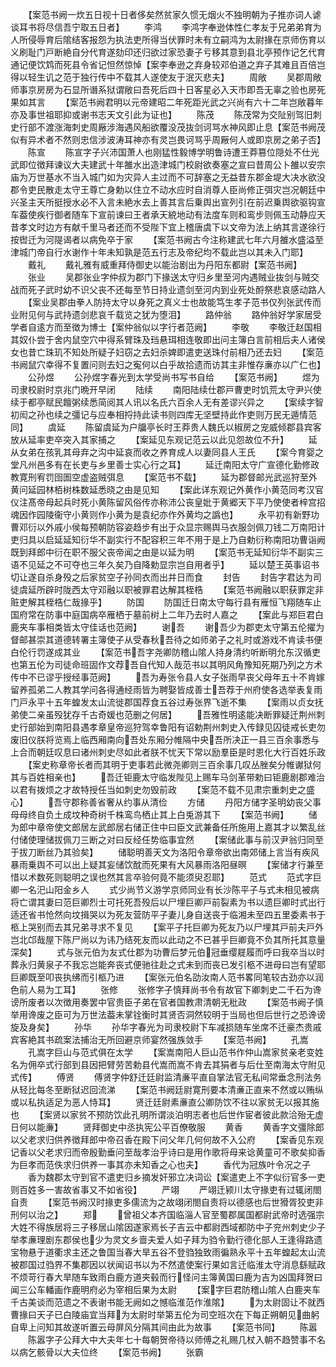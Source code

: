 <!-- { "loadSidebar": true } -->
　　【案范书阙一炊五日视十日者侈矣然贫家久惯无烟火不独明朝为子推亦词人谑谈耳书将尽信吾宁取五日者】
　　李鸿
　　李鸿字奉逊体性仁孝友于兄弟弟育为人所侵辱育后隂结客报怨为执法吏所得当伏罪时未有立嗣鸿为太尉掾在京师伤育以义刷耻门戸断絶自分代育遂劾印还归欲过家恐妻子亏移其意到县北亭预作记乞代育通记便饮鸩而死县令省记怛然惊悼【案李奉逊之弃身较邓伯道之弃子其难且百倍岂得以轻生讥之范于独行传中不载其人遂使友于泯灭悲夫】
　　周敞
　　吴郡周敞师事京房房为石显所谮系狱谓敞曰吾死后四十日客星必入天市即吾无辜之验也房死果如其言
　　【案范书阙君明以元帝建昭二年死距光武之兴尚有六十二年岂敞暮年亦及事世祖耶抑或谢书志天文引此为证也】
　　陈茂
　　陈茂常为交阯别驾旧刺史行部不渡涨海刺史周厰涉海遇风船欲覆没茂抜剑诃骂水神风即止息【案范书阙茂似有异术者不然则忠信涉波涛耳神亦有灵岂畏诃骂乎周厰何人或即京房之弟子否】
　　陈宣
　　陈宣字子兴沛国萧人也刚猛性毅博学明鲁诗遭王莽篡位隠处不仕光武即位徴拜谏议大夫建武十年雒水出造津城门校尉欲奏塞之宣曰昔周公卜雒以安宗庙为万世基水不当入城门如为灾异人主过而不可辞塞之无益昔东郡金堤大决水欲没郡令吏民散走太守王尊亡身勅以住立不动水应时自消尊人臣尚修正弭灾岂况朝廷中兴圣主天所挺授水必不入言未絶水去上善其言后乗舆出宣列引在前迟乗舆欲驱钩宣车葢使疾行御者随车下宣前谏曰王者承天綂地动有法度车则和鸾步则佩玉动静应天昔孝文时边方有献千里马者还而不受陛下宜上稽唐虞下以文帝为法上纳其言遂徐行按辔迁为河隄谒者以病免卒于家
　　【案范书阙古今注称建武七年六月雒水盛溢至津城门帝自行水谢作十年未知孰是范五行志及帝纪均不载此岂以其未入门耶】
　　戴礼
　　戴礼雅有威重拜侍御史以能治剧出为丹阳东都尉【案范书阙】
　　张业
　　吴郡张业字仲叔为郡门下掾送太守归乡里至河内遇贼业抜剑与贼交战而死子武时幼不识父丧不还每至节日持业遗剑至河内到业死处酹祭悲哀感动路人
　　【案业吴郡由拳人防持太守以身死之真义士也故能笃生孝子范书仅列张武传而业附见何与武持遗剑悲哀千载览之犹为堕泪】
　　路仲翁
　　路仲翁好学家居受学者自逺方而至徴为博士【案仲翁似以字行者范阙】
　　李敬
　　李敬迁赵国相其奴仆尝于舍内鼠空穴中得系臂珠及珰悬珥相连敬即出问主簿白言前相后夫人诸侯女也昔亡珠玑不知处所疑子妇窃之去妇杀婢即遣吏送珠付前相乃还去妇
　　【案范书阙鼠穴幸得不复置问则去妇之寃何以白乎故拾遗而访其主非惟存亷亦以广仁也】
　　公孙煜
　　公孙煜字春光到太学受尚书写书自给
　　【案范书阙】
　　煜为司隶校尉时京兆门晩开早闭
　　陆续
　　南阳陆续仕郡戸曹吏时饥荒太守尹兴使续于都亭赋民饘粥续悉简阅其人讯以名氏六百余人无有差谬兴异之
　　【案续字智初闳之孙也续之彊记与应奉相捋持此读书则四库无坚壁持此作吏则万民无遁情范同】
　　虞延
　　陈留虞延为户牖亭长时王莽贵人魏氏以椒房之宠威倾郡县宾客放从延率吏卒突入其家捕之
　　【案延见东观记范云以此见怨故位不升】
　　延从女弟在孩乳其母弃之沟中延哀而收之养育成人以妻同县人王氏
　　【案今育婴之堂凡州邑多有在长吏与乡里善士实心行之耳】
　　延迁南阳太守广宣德化勤修政教寛刑宥罚囹圄空虚盗贼弭息
　　【案范书不载】
　　延为郡督邮光武巡狩至外黄问延园林栢树株数延悉晓之由是见知
　　【案此详东观记外黄作小黄范同考汉官仪注髙帝母起兵时死小黄陈留风俗传亦称沛公丧皇妣于黄郷天下平乃使使者梓宫招魂因作园陵衞守小黄则作小黄为是袁纪亦作外黄均之譌也】
　　永平初有新野功曹邓衍以外戚小侯每预朝防容姿趋步有出于众显宗赐舆马衣服剑佩刀钱二万南阳计吏归具以启延延知衍华不副实行不配容积三年不用于是上乃自勅衍称南阳功曹诣阙既到拜郎中衍在职不服父丧帝闻之由是以延为明
　　【案范书无延知衍华不副实三语不见延之不可夺也三年久矣乃自降勅显宗岂自用者乎】
　　延以楚王英事诏书切让遂自杀身殁之后家贫空子孙同衣而出并日而食
　　封告
　　封告字君达为司徒虞延所辟时陇西太守邓融以职被罪君达解其桎梏
　　【案范书阙融以职获罪定非赃吏解其桎梏仁哉掾乎】
　　防国
　　防国迁日南太守每行县有雁恒飞翔随车止国府常在防事中庭国病卒雁栖于墓前树上二年乃去时人嘉之
　　【案此与郑巨君白鹿夹车事相类皆太守佳话也范阙】
　　谢吾
　　谢吾少为郡吏太守第五伦擢为督邮甚崇其道德转署主簿使子从受春秋吾待之如师弟子之礼时或游戏不肯读书便白伦行罚遂成其业
　　【案范书吾字尧卿防稽山隂人持身清约听断明允东汉循吏也第五伦为司徒命班固作文荐吾自代知人哉范书以其明风角豫知死期乃列之方术传中不已谬乎授经事范阙】
　　吾为寿张令县人女子张雨早丧父母年五十不肯嫁留养孤弟二人教其学问各得通经雨皆为聘娶皆成善士吾荐于州府使各选举表复雨门戸永平十五年蝗发太山流徙郡国荐食五谷过寿张界飞逝不集
　　【案雨以贞女抚弟使二亲虽殁犹存千古奇媛也范删之何居】
　　吾雅性明逺能决断罪疑迁荆州刺史行部始到南阳县遇孝章皇帝巡狩驾幸鲁阳有诏勅荆州刺史入传録见囚徒戒长吏勿废旧仪朕将览焉上临西厢南向吾处东厢分帷隔中央吾所决正一县三百余事悉与上合而朝廷叹息曰诸州刺史尽如此者朕不忧天下常以励羣臣是时恩化大行百姓乐政
　　【案史称章帝长者而其明于吏事若此微尧卿则三百余事几叹丛脞矣分帷谳狱何其与百姓相亲也】
　　吾迁钜鹿太守临发陛见上赐车马剑革带勅曰钜鹿剧郡难治以君有拨烦之才故特授任当如刺史勿毁前政
　　【案范不载不见肃宗重刺史之盛心】
　　吾守郡称善省奢从约事从清俭
　　方储
　　丹阳方储字圣明幼丧父事母母终自负土成坟种奇树千株鸾鸟栖止其上白兎游其下
　　【案范书阙】
　　储为郎中章帝使文郎居左武郎居右储正住中曰臣文武兼备任所施用上嘉其才以繁乱丝付储使理储拔佩刀三断之对曰反经任势临事宜然
　　【案储此事与前汉尹翁归同至于拔刀断丝乃其验矣】
　　储聪明善天文为洛阳令章帝欲出南郊储上言当有疾风暴雨乗舆不可以出上疑其妄储饮酖而死果有大风暴雨洛阳昼暝
　　【案储才行兼至惜以术数死则聪明之误也然其言卒验何竟不能须臾忍耶】
　　范式
　　范式字巨卿一名汜山阳金乡人
　　式少尚节义游学京师同业有长沙陈平子与式未相见被病将亡谓其妻曰范巨卿烈士可托死吾殁后以尸埋巨卿戸前裂素为书以遗巨卿时式出行适还省书怆然向坟揖哭以为死友营防平子妻儿身自送丧于临湘未至四五里委素书于柩上哭别而去其兄弟寻求不复见
　　【案平子托巨卿为死友乃以尸埋其戸前夫戸外岂北邙哉屋下陈尸尚以为讳乃结死友而以此动之不已甚乎巨卿竟不负其所托其意量深矣】
　　式与张元伯为友式仕郡为功曹后梦元伯冠垂缨屣履而呼曰我卒当以时葬永归黄泉子不我忘岂能奔丧式便驰往赴之式未到而丧已发引柩不进母曰岂有望耶巨卿既至叩丧执绋而引柩乃进
　　【案张元伯名劭汝南人范书畧同笔较古劲亦以润色前人易为工耳】
　　张修
　　张修字子慎拜尚书令有故官下卿刺史二千石为谗谤所废者以次徴用奏罢中官贵臣子弟在官者国教肃清朝无秕政
　　【案范书阙子慎举用谗废之臣可为万世法葢未掌铨衡时其贤否洞然较明于当局也但后世行之恐谗谤旋及身矣】
　　孙华
　　孙华字春光为司隶校尉下车减损随车坐席不迁豪杰贵戚宾客絶其书疏案法捕治无所回避京师宴然强族敛手
　　【案范书阙】
　　孔嵩
　　孔嵩字巨山与范式俱在太学
　　【案嵩南阳人巨山范书作仲山嵩家贫亲老变姓名为佣卒式行部到县因把臂劳苦勅县代嵩而嵩不肯去其狷者与后仕至南海太守附见式传】
　　傅贤
　　傅贤字仲舒迁廷尉监清亷平直自掌法官无私间常垂念刑法务从轻比每冬至断狱迟回流涕
　　【案范书阙廷尉寛刑要本清亷正直来不然或以贿纵或以私执适足为恶人恃耳】
　　贤迁廷尉素亷直公卿防饮不往以家贫无以报其施也
　　【案贤以家贫不预防饮此孔明所谓淡泊明志者也后世作宦者彼此款洽殆无虚日何以能亷】
　　贤拜御史中丞执宪公平百僚敬服
　　黄香
　　黄香字文彊除郎以父老求归供养徴拜郎中帝召香在殿下问父年几何何故不入公府
　　【案香见东观记香以父老求归而帝殷勤垂问至哉孝治乎诗曰是用作歌将母来谂黄童可不歌矣抑香为巨孝而范佚求归供养一事其亦未知香之心也夫】
　　香代为冠族叶令况之子
　　香为魏郡太守到官不遣吏归乡摘发奸邪立决词讼【案遣吏上不字似衍官多一吏则百姓多一害故省事又不如省役】
　　严翊
　　严翊迁颍川太守掾吏有过辄闭閤自责
　　【案范书阙汉时掾吏多儒流为之故翊闭閤自责将以德感也后世猾胥狡吏非刑何以治之】
　　郑
　　曾祖父本齐国临淄人官至蜀郡属国都尉武帝时选强宗大姓不得族居将三子移居山隂因遂家焉长子吉云中都尉西域都防中子兖州刺史少子举孝亷理剧东郡侯也少为灵文乡啬夫爱人如子拜为驺令勤行德化部人王逢得路遗宝物悬于道衢求主还之鲁国当春大旱五谷不登驺独致雨徧熟永平十五年蝗起太山流被郡国过驺界不集郡因以状闻诏书以为不然遣使案行果如言迁临淮太守消息繇赋政不烦苛行春大旱随车致雨白鹿方道夹毂而行怪问主簿黄国曰鹿为吉为凶国拜贺曰闻三公车轓画作鹿明府必为宰相后果为太尉
　　【案字巨君防稽山隂人白鹿夹车千古美谈而范遗之不表谢书能无阙如之憾临淮范作淮隂】
　　为太尉固让不就西曹掾曰天子已白陵庙宜当拜为太尉时举第五伦为司空班次在下每正朔朝见曲躬自卑上问知其故遂听置云母屏风分隔其间由此为故事
　　【案范书同】
　　陈嚣
　　陈嚣字子公拜大中大夫年七十每朝贺帝待以师傅之礼赐几杖入朝不趋赞事不名以病乞骸骨以大夫位终
　　【案范书阙】
　　张霸
